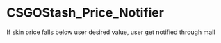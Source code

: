 # CSGOStash_Price_Notifier
If skin price falls below user desired value, user get notified through mail
